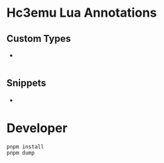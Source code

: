 # Hc3emu Lua Annotations

## Custom Types

-   

```lua
```

## Snippets

-   

# Developer

```
pnpm install
pnpm dump
```
